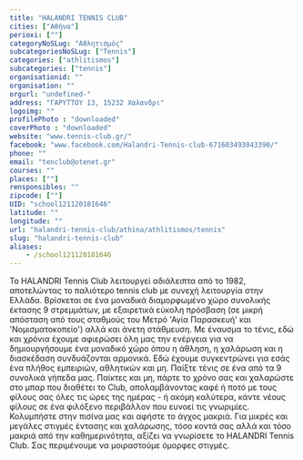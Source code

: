 ```yaml
---
title: "HALANDRI TENNIS CLUB"
cities: ["Αθήνα"]
perioxi: [""]
categoryNoSLug: "Αθλητισμός"
subcategoriesNoSLug: ["Tennis"]
categories: ["athlitismos"]
subcategories: ["tennis"]
organisationid: ""
organisation: ""
orgurl: "undefined-"
address: "ΓΑΡΥΤΤΟΥ 13, 15232 Χαλανδρι"
logoimg: ""
profilePhoto : "downloaded"
coverPhoto : "downloaded"
website: "www.tennis-club.gr/"
facebook: "www.facebook.com/Halandri-Tennis-club-671603493043390/"
phone: ""
email: "tenclub@otenet.gr"
courses: ""
places: [""]
rensponsibles: ""
zipcode: [""]
UID: "school121120181646"
latitude: ""
longitude: ""
url: "halandri-tennis-club/athina/athlitismos/tennis"
slug: "halandri-tennis-club"
aliases:
    - /school121120181646
---
```





Το HALANDRI Tennis Club λειτουργεί αδιάλειπτα από το 1982, αποτελώντας το παλιότερο tennis club με συνεχή λειτουργία στην Ελλάδα. Βρίσκεται σε ένα μοναδικά διαμορφωμένο χώρο συνολικής έκτασης 9 στρεμμάτων, με εξαιρετικά εύκολη πρόσβαση (σε μικρή απόσταση από τους σταθμούς του Μετρό &#39;Αγία Παρασκευή&#39; και &#39;Νομισματοκοπείο&#39;) αλλά και άνετη στάθμευση. Με έναυσμα το τένις, εδώ και χρόνια έχουμε αφιερώσει όλη μας την ενέργεια για να δημιουργήσουμε ένα μοναδικό χώρο όπου η άθληση, η χαλάρωση και η διασκέδαση συνδυάζονται αρμονικά. Εδώ έχουμε συγκεντρώνει για εσάς ένα πλήθος εμπειριών, αθλητικών και μη. Παίξτε τένις σε ένα από τα 9 συνολικά γήπεδα μας. Παίκτες και μη, πάρτε το χρόνο σας και χαλαρώστε στο μπαρ που διαθέτει το Club, απολαμβάνοντας καφέ ή ποτό με τους φίλους σας όλες τις ώρες της ημέρας - ή ακόμη καλύτερα, κάντε νέους φίλους σε ένα φιλόξενο περιβάλλον που ευνοεί τις γνωριμίες. Κολυμπήστε στην πισίνα μας και αφήστε το άγχος μακριά. Για μικρές και μεγάλες στιγμές έντασης και χαλάρωσης, τόσο κοντά σας αλλά και τόσο μακριά από την καθημερινότητα, αξίζει να γνωρίσετε το HALANDRI Tennis Club. Σας περιμένουμε να μοιραστούμε όμορφες στιγμές.